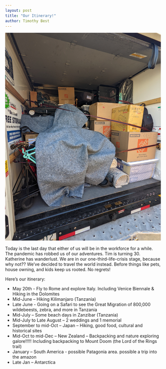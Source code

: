 ```yaml
---
layout: post
title: "Our Itinerary!"
author: Timothy Best
---
```


![A picture of the U-Haul](/assets/images/uhal.jpg)

Today is the last day that either of us will be in the workforce for a while. The pandemic
has robbed us of our adventures. Tim is turning 30. Katherine has wanderlust. We
are in our one-third-life-crisis stage, because why not?? We’ve decided to
travel the world instead. Before things like pets, house owning, and kids keep us
rooted. No regrets!

Here’s our itinerary:

- May 20th - Fly to Rome and explore Italy. Including Venice Biennale & Hiking in the Dolomites
- Mid-June – Hiking Kilimanjaro (Tanzania)
- Late June - Going on a Safari to see the Great Migration of 800,000 wildebeests, zebra, and more in Tanzania
- Mid-July – Some beach days in Zanzibar (Tanzania)
- Mid-July to Late August – 2 weddings and 1 memorial 
- September to mid-Oct – Japan – Hiking, good food, cultural and historical sites
- Mid-Oct to mid-Dec – New Zealand – Backpacking and nature exploring galore!!!!! Including backpacking to Mount Doom (the Lord of the Rings trail)
- January – South America - possible Patagonia area. possible a trip into the amazon
- Late Jan – Antarctica
